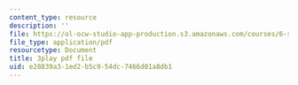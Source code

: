 ```yaml
---
content_type: resource
description: ''
file: https://ol-ocw-studio-app-production.s3.amazonaws.com/courses/6-s095-programming-for-the-puzzled-january-iap-2018/e28839a31ed2b5c954dc7466d01a8db1_9TtLlVBjvR0.pdf
file_type: application/pdf
resourcetype: Document
title: 3play pdf file
uid: e28839a3-1ed2-b5c9-54dc-7466d01a8db1
---
```

